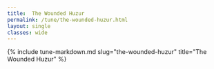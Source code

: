 ```yaml
---
title:  The Wounded Huzur
permalink: /tune/the-wounded-huzur.html
layout: single
classes: wide
---
```

{% include tune-markdown.md slug="the-wounded-huzur" title="The Wounded Huzur" %}

